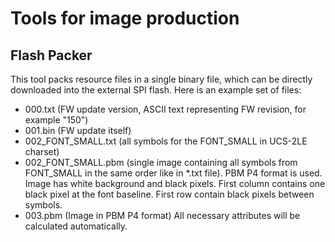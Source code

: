 # Tools for image production
## Flash Packer
This tool packs resource files in a single binary file, which can be directly downloaded into the external SPI flash.
Here is an example set of files:
- 000.txt (FW update version, ASCII text representing FW revision, for example "150")
- 001.bin (FW update itself)
- 002_FONT_SMALL.txt (all symbols for the FONT_SMALL in UCS-2LE charset)
- 002_FONT_SMALL.pbm (single image containing all symbols from FONT_SMALL in the same order like in *.txt file). PBM P4 format is used. Image has white background and black pixels. First column contains one black pixel at the font baseline. First row contain black pixels between symbols.
- 003.pbm (Image in PBM P4 format)
All necessary attributes will be calculated automatically.
